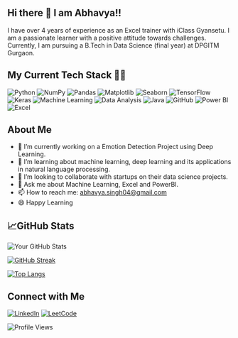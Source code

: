 ## Hi there 👋 I am Abhavya!!

I have over 4 years of experience as an Excel trainer with iClass Gyansetu. I am a passionate learner with a positive attitude towards challenges. Currently, I am pursuing a B.Tech in Data Science (final year) at DPGITM Gurgaon.

## My Current Tech Stack 👩‍💻

![Python](https://img.shields.io/badge/Python-3776AB?style=for-the-badge&logo=python&logoColor=white)
![NumPy](https://img.shields.io/badge/NumPy-013243?style=for-the-badge&logo=numpy&logoColor=white)
![Pandas](https://img.shields.io/badge/Pandas-150458?style=for-the-badge&logo=pandas&logoColor=white)
![Matplotlib](https://img.shields.io/badge/Matplotlib-3776AB?style=for-the-badge&logo=matplotlib&logoColor=white)
![Seaborn](https://img.shields.io/badge/Seaborn-3776AB?style=for-the-badge&logo=seaborn&logoColor=white)
![TensorFlow](https://img.shields.io/badge/TensorFlow-FF6F00?style=for-the-badge&logo=tensorflow&logoColor=white)
![Keras](https://img.shields.io/badge/Keras-D00000?style=for-the-badge&logo=keras&logoColor=white)
![Machine Learning](https://img.shields.io/badge/Machine%20Learning-00ADD8?style=for-the-badge&logo=machine-learning&logoColor=white)
![Data Analysis](https://img.shields.io/badge/Data%20Analysis-0099CC?style=for-the-badge&logo=data-analysis&logoColor=white)
![Java](https://img.shields.io/badge/Java-ED8B00?style=for-the-badge&logo=java&logoColor=white)
![GitHub](https://img.shields.io/badge/GitHub-181717?style=for-the-badge&logo=github&logoColor=white)
![Power BI](https://img.shields.io/badge/Power%20BI-F2C811?style=for-the-badge&logo=power-bi&logoColor=black)
![Excel](https://img.shields.io/badge/Excel-217346?style=for-the-badge&logo=microsoft-excel&logoColor=white)

## About Me
- 🔭 I’m currently working on a Emotion Detection Project using Deep Learning.
- 🌱 I’m learning about machine learning, deep learning and its applications in natural language processing.
- 👯 I’m looking to collaborate with startups on their data science projects.
- 💬 Ask me about Machine Learning, Excel and PowerBI.
- 📫 How to reach me: abhavya.singh04@gmail.com
- 😄 Happy Learning

## 📈GitHub Stats

![Your GitHub Stats](https://github-readme-stats.vercel.app/api?username=Abhavya-Singh02&show_icons=true&theme=radical) 

[![GitHub Streak](https://streak-stats.demolab.com/?user=Abhavya-Singh02&theme=radical)](https://git.io/streak-stats)

[![Top Langs](https://github-readme-stats.vercel.app/api/top-langs/?username=Abhavya-Singh02&layout=compact&theme=radical)](https://github.com/anuraghazra/github-readme-stats)



## Connect with Me

[![LinkedIn](https://img.shields.io/badge/LinkedIn-0077B5?style=for-the-badge&logo=linkedin&logoColor=white)](https://www.linkedin.com/in/abhavya-singh/)
[![LeetCode](https://img.shields.io/badge/LeetCode-FFA116?style=for-the-badge&logo=leetcode&logoColor=white)](https://leetcode.com/u/Abhavya_Singh/)


![Profile Views](https://komarev.com/ghpvc/?username=Abhavya-Singh02&color=blue&style=for-the-badge)




<!--
**Abhavya-Singh02/Abhavya-Singh02** is a ✨ _special_ ✨ repository because its `README.md` (this file) appears on your GitHub profile.

Here are some ideas to get you started:

- 🔭 I’m currently working on ...
- 🌱 I’m currently learning ...
- 👯 I’m looking to collaborate on ...
- 🤔 I’m looking for help with ...
- 💬 Ask me about ...
- 📫 How to reach me: ...
- 😄 Pronouns: ...
- ⚡ Fun fact: ...
-->

